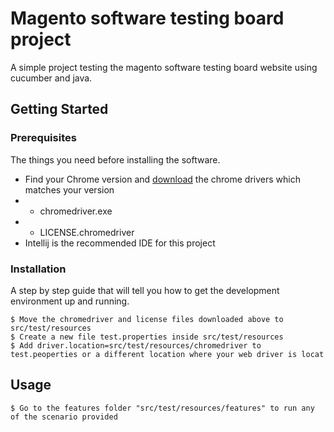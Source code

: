 # Magento software testing board project

A simple project testing the magento software testing board website using cucumber and java.

## Getting Started


### Prerequisites

The things you need before installing the software.

* Find your Chrome version and [download](https://googlechromelabs.github.io/chrome-for-testing/) the chrome drivers which matches your version
* * chromedriver.exe
* * LICENSE.chromedriver
* Intellij is the recommended IDE for this project

### Installation

A step by step guide that will tell you how to get the development environment up and running.

```
$ Move the chromedriver and license files downloaded above to src/test/resources
$ Create a new file test.properties inside src/test/resources
$ Add driver.location=src/test/resources/chromedriver to test.peoperties or a different location where your web driver is locat
```

## Usage

```
$ Go to the features folder "src/test/resources/features" to run any of the scenario provided
```
